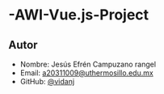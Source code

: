 # -AWI-Vue.js-Project

## Autor
- Nombre: Jesús Efrén Campuzano rangel
- Email: a20311009@uthermosillo.edu.mx
- GitHub: [@vidanj](https://github.com/vidanj)
